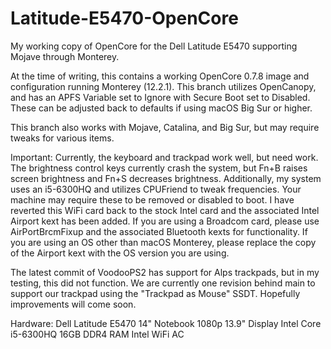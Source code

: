 # Latitude-E5470-OpenCore
My working copy of OpenCore for the Dell Latitude E5470 supporting Mojave through Monterey.

At the time of writing, this contains a working OpenCore 0.7.8 image and configuration running Monterey (12.2.1).
This branch utilizes OpenCanopy, and has an APFS Variable set to Ignore with Secure Boot set to Disabled. These can be adjusted back to defaults if using macOS Big Sur or higher.

This branch also works with Mojave, Catalina, and Big Sur, but may require tweaks for various items.

Important: Currently, the keyboard and trackpad work well, but need work.
The brightness control keys currently crash the system, but Fn+B raises screen brightness and Fn+S decreases brightness.
Additionally, my system uses an i5-6300HQ and utilizes CPUFriend to tweak frequencies. Your machine may require these to be removed or disabled to boot.
I have reverted this WiFi card back to the stock Intel card and the associated Intel Airport kext has been added. If you are using a Broadcom card, please use AirPortBrcmFixup and the associated Bluetooth kexts for functionality. If you are using an OS other than macOS Monterey, please replace the copy of the Airport kext with the OS version you are using.

The latest commit of VoodooPS2 has support for Alps trackpads, but in my testing, this did not function. We are currently one revision behind main to support our trackpad using the "Trackpad as Mouse" SSDT. Hopefully improvements will come soon.

Hardware:
Dell Latitude E5470 14" Notebook
1080p 13.9" Display
Intel Core i5-6300HQ
16GB DDR4 RAM
Intel WiFi AC
